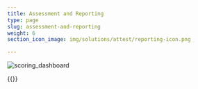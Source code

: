 ```yaml
---
title: Assessment and Reporting
type: page
slug: assessment-and-reporting
weight: 6
section_icon_image: img/solutions/attest/reporting-icon.png

---
```

![scoring_dashboard](img/solutions/attest/collation-of-scoringresponse.png#center)

{{<blocks type="attest-assesment" column="4">}}